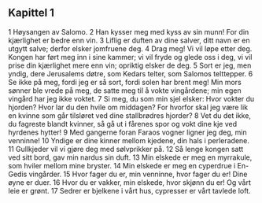 ## Kapittel 1

1 Høysangen av Salomo. 
2 Han kysser meg med kyss av sin munn! For din kjærlighet er bedre enn vin. 
3 Liflig er duften av dine salver, ditt navn er en utgytt salve; derfor elsker jomfruene deg. 
4 Drag meg! Vi vil løpe etter deg. Kongen har ført meg inn i sine kammer; vi vil fryde og glede oss i deg, vi vil prise din kjærlighet mere enn vin; opriktig elsker de deg. 
5 Sort er jeg, men yndig, dere Jerusalems døtre, som Kedars telter, som Salomos telttepper. 
6 Se ikke på meg, fordi jeg er så sort, fordi solen har brent meg! Min mors sønner ble vrede på meg, de satte meg til å vokte vingårdene; min egen vingård har jeg ikke voktet. 
7 Si meg, du som min sjel elsker: Hvor vokter du hjorden? Hvor lar du den hvile om middagen? For hvorfor skal jeg være lik en kvinne som går tilsløret ved dine stallbrødres hjorder? 
8 Vet du det ikke, du fagreste blandt kvinner, så gå ut i fårenes spor og vokt dine kje ved hyrdenes hytter! 
9 Med gangerne foran Faraos vogner ligner jeg deg, min venninne! 
10 Yndige er dine kinner mellom kjedene, din hals i perleradene. 
11 Gullkjeder vil vi gjøre deg med sølvprikker på. 
12 Så lenge kongen satt ved sitt bord, gav min nardus sin duft. 
13 Min elskede er meg en myrrakule, som hviler mellom mine bryster. 
14 Min elskede er meg en cyperdrue i En-Gedis vingårder. 
15 Hvor fager du er, min venninne, hvor fager du er! Dine øyne er duer. 
16 Hvor du er vakker, min elskede, hvor skjønn du er! Og vårt leie er grønt. 
17 Sedrer er bjelkene i vårt hus, cypresser er vårt tavlede loft.